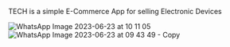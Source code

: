 TECH is a simple E-Commerce App for selling Electronic Devices 


![WhatsApp Image 2023-06-23 at 10 11 05](https://github.com/a7med7amed/TECH/assets/120002258/edd0f6a6-92be-47f1-bc8b-6a206f6e27a8)    ![WhatsApp Image 2023-06-23 at 09 43 49 - Copy](https://github.com/a7med7amed/TECH/assets/120002258/88ecffed-9519-40d4-ae1b-1bab5b919a21)
